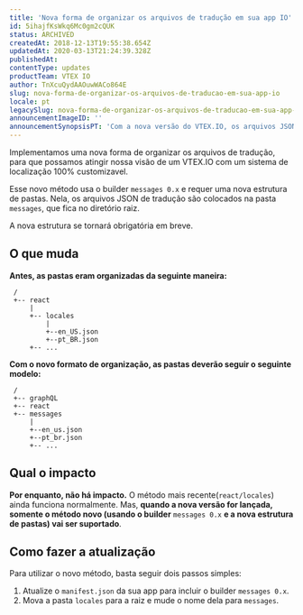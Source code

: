 ```yaml
---
title: 'Nova forma de organizar os arquivos de tradução em sua app IO'
id: 5ihajfKsWkq6Mc0gm2cQUK
status: ARCHIVED
createdAt: 2018-12-13T19:55:38.654Z
updatedAt: 2020-03-13T21:24:39.328Z
publishedAt: 
contentType: updates
productTeam: VTEX IO
author: TnXcuQydAAOuwWACo864E
slug: nova-forma-de-organizar-os-arquivos-de-traducao-em-sua-app-io
locale: pt
legacySlug: nova-forma-de-organizar-os-arquivos-de-traducao-em-sua-app-io
announcementImageID: ''
announcementSynopsisPT: 'Com a nova versão do VTEX.IO, os arquivos JSON de tradução devem ficar em uma nova pasta, no diretório raiz.'
---
```


Implementamos uma nova forma de organizar os arquivos de tradução, para que possamos atingir nossa visão de um VTEX.IO com um sistema de localização 100% customizavel.

Esse novo método usa o builder `messages 0.x` e requer uma nova estrutura de pastas. Nela, os arquivos JSON de tradução são colocados na pasta `messages`, que fica no diretório raiz.

A nova estrutura se tornará obrigatória em breve.  

## O que muda
__Antes, as pastas eram organizadas da seguinte maneira:__

```/
 /
 +-- react
     |
     +-- locales
         |
         +--en_US.json
         +--pt_BR.json
     +-- ...

```


__Com o novo formato de organização, as pastas deverão seguir o seguinte modelo:__

```/
 /
 +-- graphQL
 +-- react
 +-- messages
     |
     +--en_us.json
     +--pt_br.json
     +-- ...

```


## Qual o impacto
__Por enquanto, não há impacto.__ O método mais recente(`react/locales`) ainda funciona normalmente. Mas, __quando a nova versão for lançada, somente o método novo (usando o builder__ `messages 0.x` __e a nova estrutura de pastas) vai ser suportado__. 



## Como fazer a atualização
Para utilizar o novo método, basta seguir dois passos simples:

1. Atualize o `manifest.json` da sua app para incluir o builder `messages 0.x`.
2. Mova a pasta `locales` para a raiz e mude o nome dela para `messages`.

